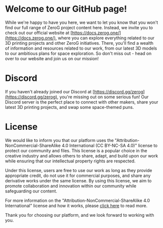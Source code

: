 # Welcome to our GitHub page!

While we're happy to have you here, we want to let you know that you won't find our full range of ZeroG project content here. Instead, we invite you to check out our official website at [https://docs.zerog.one/](https://docs.zerog.one/), where you can explore everything related to our 3D printing projects and other ZeroG initiatives. There, you'll find a wealth of information and resources related to our work, from our latest 3D models to our ambitious plans for space exploration. So don't miss out - head on over to our website and join us on our mission!

# Discord

If you haven't already joined our Discord at [https://discord.gg/zerog](https://discord.gg/zerog), you're missing out on some serious fun! Our Discord server is the perfect place to connect with other makers, share your latest 3D printing projects, and swap some space-themed puns.

# License

We would like to inform you that our platform uses the "Attribution-NonCommercial-ShareAlike 4.0 International (CC BY-NC-SA 4.0)" license to protect our community and files. This license is a popular choice in the creative industry and allows others to share, adapt, and build upon our work while ensuring that our intellectual property rights are respected.

Under this license, users are free to use our work as long as they provide appropriate credit, do not use it for commercial purposes, and share any derivative works under the same license. By using this license, we aim to promote collaboration and innovation within our community while safeguarding our content.

For more information on the "Attribution-NonCommercial-ShareAlike 4.0 International" license and how it works, please [click here](https://creativecommons.org/licenses/by-nc-sa/4.0/) to read more.

Thank you for choosing our platform, and we look forward to working with you.
